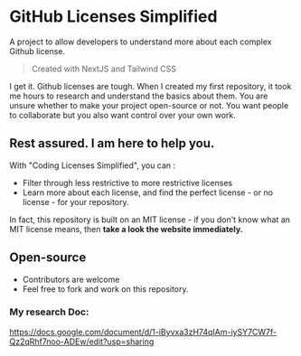 # GitHub Licenses Simplified
A project to allow developers to understand more about each complex Github license. 

> Created with NextJS and Tailwind CSS

I get it. Github licenses are tough. When I created my first repository, it took me hours to research and understand the basics about them. 
You are unsure whether to make your project open-source or not. You want people to collaborate but you also want control over your own work.


## Rest assured. I am here to help you. 
With "Coding Licenses Simplified", you can :

- Filter through less restrictive to more restrictive licenses </li>
- Learn more about each license, and find the perfect license - or no license - for your repository. </li> 

  
In fact, this repository is built on an MIT license - if you don't know what an MIT license means, then **take a look the website immediately.**

## Open-source
<ul>
  <li> Contributors are welcome </li>
  <li> Feel free to fork and work on this repository. </li>
</ul>

### My research Doc:
https://docs.google.com/document/d/1-iByvxa3zH74qIAm-iySY7CW7f-Qz2qRhf7noo-ADEw/edit?usp=sharing
